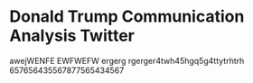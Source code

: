 # Donald Trump Communication Analysis Twitter
awejWENFE
EWFWEFW
ergerg
rgerger4twh45hgq5g4ttytrhtrh
657656435567877565434567
